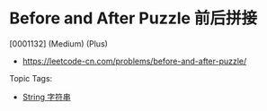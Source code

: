 # Before and After Puzzle 前后拼接

[0001132] (Medium) (Plus)

- https://leetcode-cn.com/problems/before-and-after-puzzle/

Topic Tags:

- [String 字符串](https://leetcode-cn.com/tag/string/)
